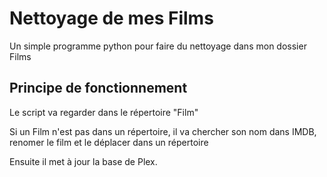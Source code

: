 # Nettoyage de mes Films

Un simple programme python pour faire du nettoyage dans mon dossier Films

## Principe de fonctionnement

Le script va regarder dans le répertoire "Film"

Si un Film n'est pas dans un répertoire, il va chercher son nom dans IMDB, renomer le film et le déplacer dans un répertoire

Ensuite il met à jour la base de Plex.
